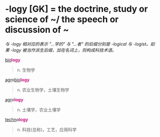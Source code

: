 # -logy [GK] = the doctrine, study or science of ~/ the speech or discussion of ~

*与 -logy 相对应的表示 "...学的" 与 "...者" 的后缀分别是 -logical 与 -logist。如果 -logy 被当作派生后缀，加在名词上，则构成科技术语。*

[bio](_bi_.md)<b style="color: #C71585;">logy</b>
> n. 生物学

[agr](_agr_.md)o[bio](_bi_.md)<b style="color: #C71585;">logy</b>
> n. 农业生物学，土壤生物学

[agr](_agr_.md)o<b style="color: #C71585;">logy</b>
> n. 土壤学，农业土壤学

[techn](_techn_.md)o<b style="color: #C71585;">logy</b>
> n. 科技(总称)，工艺，应用科学